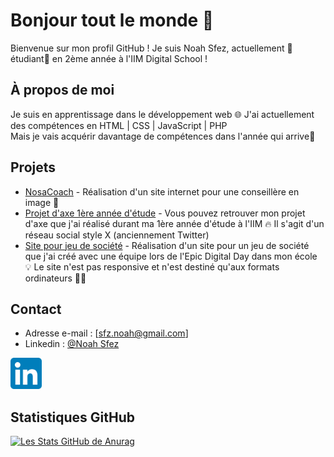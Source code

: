 # Bonjour tout le monde 👋

Bienvenue sur mon profil GitHub ! Je suis Noah Sfez, actuellement 📝étudiant📝 en 2ème année à l'IIM Digital School !


## À propos de moi

Je suis en apprentissage dans le développement web 🌐 J'ai actuellement des compétences en HTML | CSS | JavaScript | PHP <br>
Mais je vais acquérir davantage de compétences dans l'année qui arrive🚀 

## Projets

- [NosaCoach](https://nosacoach.com/) - Réalisation d'un site internet pour une conseillère en image 💄
- [Projet d'axe 1ère année d'étude](https://github.com/Noah-Sfez/Projet-CDI) - Vous pouvez retrouver mon projet d'axe que j'ai réalisé durant ma 1ère année d'étude à l'IIM 🔥 Il s'agit d'un réseau social style X (anciennement Twitter)
- [Site pour jeu de société](https://github.com/Noah-Sfez/Mouse-Eaters) - Réalisation d'un site pour un jeu de société que j'ai créé avec une équipe lors de l'Epic Digital Day dans mon école :bulb: Le site n'est pas responsive et n'est destiné qu'aux formats ordinateurs :technologist:

## Contact

- Adresse e-mail : [sfz.noah@gmail.com]
- Linkedin : [@Noah Sfez](https://www.linkedin.com/in/noahsfez/)
<a href="https://www.linkedin.com/in/noahsfez/">
  <img src="./image/LinkedIn_icon.svg.png" alt="img_linkedin" width="50" height="50">
</a>


## Statistiques GitHub

[![Les Stats GitHub de Anurag](https://github-readme-stats.vercel.app/apiNoah-Sfezanuraghazra)](https://github.com/anuraghazra/github-readme-stats)


